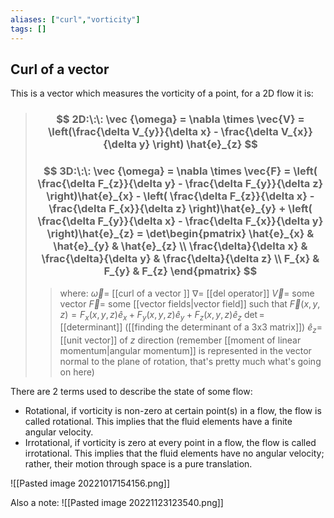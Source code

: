 ```yaml
---
aliases: ["curl","vorticity"]
tags: []
---
```


## Curl of a vector

This is a vector which measures the vorticity of a point, for a 2D flow it is:

> ### $$ 2D:\:\: \vec {\omega} = \nabla \times \vec{V} = \left(\frac{\delta V_{y}}{\delta x} - \frac{\delta V_{x}}{\delta y} \right) \hat{e}_{z} $$
> ### $$ 3D:\:\: \vec {\omega} = \nabla \times \vec{F} = \left( \frac{\delta F_{z}}{\delta y} - \frac{\delta F_{y}}{\delta z} \right)\hat{e}_{x} - \left( \frac{\delta F_{z}}{\delta x} - \frac{\delta F_{x}}{\delta z} \right)\hat{e}_{y} + \left( \frac{\delta F_{y}}{\delta x} - \frac{\delta F_{x}}{\delta y} \right)\hat{e}_{z} = \det\begin{pmatrix} \hat{e}_{x} & \hat{e}_{y} & \hat{e}_{z} \\ \frac{\delta}{\delta x} & \frac{\delta}{\delta y} & \frac{\delta}{\delta z} \\ F_{x}  & F_{y}  & F_{z} \end{pmatrix} $$  
>> where:
>> $\vec {\omega}=$ [[curl of a vector ]]
>> $\nabla=$ [[del operator]]
>> $\vec{V}=$ some vector
>> $\vec{F}=$ some [[vector fields|vector field]] such that $\vec{F}(x,y,z)=F_{x}(x,y,z)\hat{e}_{x}+F_{y}(x,y,z)\hat{e}_{y}+F_{z}(x,y,z)\hat{e}_{z}$
>> $\det=$ [[determinant]] ([[finding the determinant of a 3x3 matrix]])
>> $\hat{e}_{z}=$ [[unit vector]] of $z$ direction (remember [[moment of linear momentum|angular momentum]] is represented in the vector normal to the plane of rotation, that's pretty much what's going on here)

There are 2 terms used to describe the state of some flow:
- Rotational, if vorticity is non-zero at certain point(s) in a flow, the flow is called rotational. This implies that the fluid elements have a finite angular velocity.
- Irrotational, if vorticity is zero at every point in a flow, the flow is called irrotational. This implies that the fluid elements have no angular velocity; rather, their motion through space is a pure translation.

![[Pasted image 20221017154156.png]]

Also a note:
![[Pasted image 20221123123540.png]]